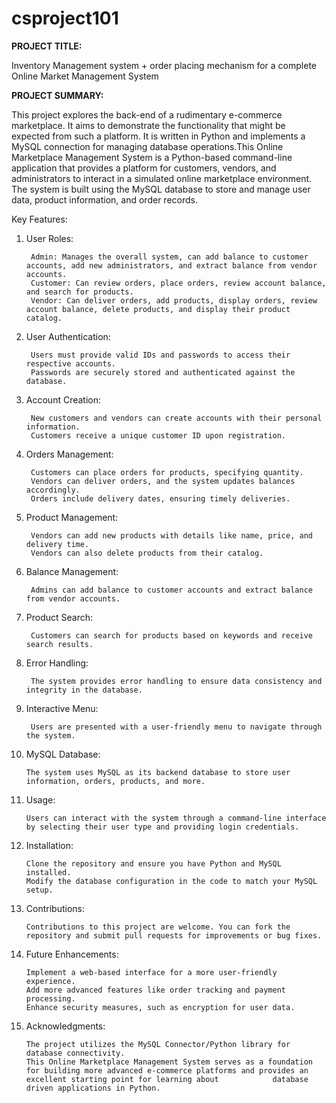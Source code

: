 # csproject101
**PROJECT TITLE:**

Inventory Management system + order placing mechanism for a complete Online Market Management System

**PROJECT SUMMARY:**

This project explores the back-end of a rudimentary e-commerce marketplace. It aims to demonstrate the functionality that might be expected from such a platform. It is written in Python and implements a MySQL connection for managing database operations.This Online Marketplace Management System is a Python-based command-line application that provides a platform for customers, vendors, and administrators to interact in a simulated online marketplace environment. The system is built using the MySQL database to store and manage user data, product information, and order records.


Key Features:


1. User Roles:

 		Admin: Manages the overall system, can add balance to customer accounts, add new administrators, and extract balance from vendor accounts.
 		Customer: Can review orders, place orders, review account balance, and search for products.
 		Vendor: Can deliver orders, add products, display orders, review account balance, delete products, and display their product catalog.
2. User Authentication:

 		Users must provide valid IDs and passwords to access their respective accounts.
 		Passwords are securely stored and authenticated against the database.
3. Account Creation:

		New customers and vendors can create accounts with their personal information.
 		Customers receive a unique customer ID upon registration.
4. Orders Management:

 		Customers can place orders for products, specifying quantity.
 		Vendors can deliver orders, and the system updates balances accordingly.
 		Orders include delivery dates, ensuring timely deliveries.
5. Product Management:

 		Vendors can add new products with details like name, price, and delivery time.
 		Vendors can also delete products from their catalog.
6. Balance Management:

 		Admins can add balance to customer accounts and extract balance from vendor accounts.
7. Product Search:

 		Customers can search for products based on keywords and receive search results.
8. Error Handling:

 		The system provides error handling to ensure data consistency and integrity in the database.
9. Interactive Menu:

 		Users are presented with a user-friendly menu to navigate through the system.
10. MySQL Database:

 		The system uses MySQL as its backend database to store user information, orders, products, and more.
11. Usage:

 		Users can interact with the system through a command-line interface by selecting their user type and providing login credentials.
12. Installation:

 		Clone the repository and ensure you have Python and MySQL installed.
 		Modify the database configuration in the code to match your MySQL setup.
13. Contributions:

 		Contributions to this project are welcome. You can fork the repository and submit pull requests for improvements or bug fixes.
14. Future Enhancements:

 		Implement a web-based interface for a more user-friendly experience.
 		Add more advanced features like order tracking and payment processing.
 		Enhance security measures, such as encryption for user data.

15. Acknowledgments:

 		The project utilizes the MySQL Connector/Python library for database connectivity.
 		This Online Marketplace Management System serves as a foundation for building more advanced e-commerce platforms and provides an excellent starting point for learning about 			database driven applications in Python.
